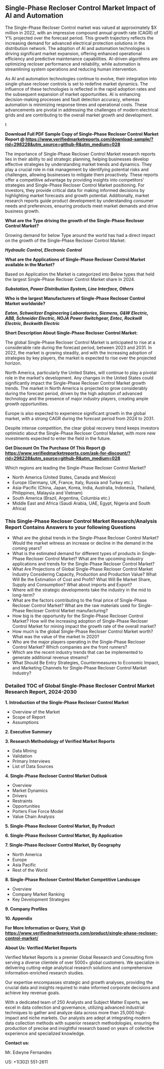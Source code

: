 <h2>Single-Phase Recloser Control Market Impact of AI and Automation</h2><p>The Single-Phase Recloser Control market was valued at approximately $X million in 2022, with an impressive compound annual growth rate (CAGR) of Y% projected over the forecast period. This growth trajectory reflects the increasing demand for advanced electrical protection solutions in the distribution network. The adoption of AI and automation technologies is driving significant market expansion, offering enhanced operational efficiency and predictive maintenance capabilities. AI-driven algorithms are optimizing recloser performance and reliability, while automation is streamlining system operations and reducing human intervention.</p><p>As AI and automation technologies continue to evolve, their integration into single-phase recloser controls is set to redefine market dynamics. The influence of these technologies is reflected in the rapid adoption rates and the subsequent expansion of market opportunities. AI is enhancing decision-making processes and fault detection accuracy, whereas automation is minimizing response times and operational costs. These advancements are pivotal in addressing the challenges of modern electrical grids and are contributing to the overall market growth and development.</p>t</p><p id="" class=""><strong>Download Full PDF Sample Copy of Single-Phase Recloser Control Market Report @ <a href="https://www.verifiedmarketreports.com/download-sample/?rid=298228&utm_source=github-R&utm_medium=028" target="_blank">https://www.verifiedmarketreports.com/download-sample/?rid=298228&utm_source=github-R&utm_medium=028</a></strong></p><p>The importance of&nbsp;Single-Phase Recloser Control Market research reports lies in their ability to aid strategic planning, helping businesses develop effective strategies by understanding market trends and dynamics. They play a crucial role in risk management by identifying potential risks and challenges, allowing businesses to mitigate them proactively. These reports offer a competitive advantage by providing insights into competitors' strategies and Single-Phase Recloser Control Market positioning. For investors, they provide critical data for making informed decisions by highlighting market forecasts and growth potential. Additionally, market research reports guide product development by understanding consumer needs and preferences, ensuring products meet market demands and drive business growth.</p><p><strong>What are the&nbsp;Type driving the growth of the Single-Phase Recloser Control Market?</strong></p><p id="" class="">Growing demand for below Type around the world has had a direct impact on the growth of the Single-Phase Recloser Control Market:</p><em><strong>Hydraulic Control, Electronic Control</strong></em></p><strong>What are the&nbsp;Applications&nbsp;of Single-Phase Recloser Control Market available in the Market?</strong></p><p id="" class="">Based on Application the Market is categorized into Below types that held the largest Single-Phase Recloser Control Market share In 2024.</p><em><strong>Substation, Power Distribution System, Line Interface, Others</strong></em></p><strong>Who is the largest Manufacturers of Single-Phase Recloser Control Market worldwide?</strong></p><p><em><strong>Eaton, Schweitzer Engineering Laboratories, Siemens, G&W Electric, ABB, Schneider Electric, NOJA Power Switchgear, Entec, Rockwill Electric, Beckwith Electric</strong></em></p><p id="" class=""><strong>Short Description About Single-Phase Recloser Control Market:</strong></p><p>The global Single-Phase Recloser Control Market is anticipated to rise at a considerable rate during the forecast period, between 2023 and 2031. In 2022, the market is growing steadily, and with the increasing adoption of strategies by key players, the market is expected to rise over the projected horizon.</p><p>North America, particularly the United States, will continue to play a pivotal role in the market's development. Any changes in the United States could significantly impact the Single-Phase Recloser Control Market growth trends. The market in North America is projected to grow considerably during the forecast period, driven by the high adoption of advanced technology and the presence of major industry players, creating ample growth opportunities.</p><p>Europe is also expected to experience significant growth in the global market, with a strong CAGR during the forecast period from 2024 to 2031.</p><p>Despite intense competition, the clear global recovery trend keeps investors optimistic about the Single-Phase Recloser Control Market, with more new investments expected to enter the field in the future.</p><p id="" class=""><strong>Get Discount On The Purchase Of This Report @ <a href="https://www.verifiedmarketreports.com/ask-for-discount/?rid=298228&utm_source=github-R&utm_medium=028" target="_blank">https://www.verifiedmarketreports.com/ask-for-discount/?rid=298228&utm_source=github-R&utm_medium=028</a></strong></p>Which regions are leading the Single-Phase Recloser Control Market?</p><ul><li>North America (United States, Canada and Mexico)</li><li>Europe (Germany, UK, France, Italy, Russia and Turkey etc.)</li><li>Asia-Pacific (China, Japan, Korea, India, Australia, Indonesia, Thailand, Philippines, Malaysia and Vietnam)</li><li>South America (Brazil, Argentina, Columbia etc.)</li><li>Middle East and Africa (Saudi Arabia, UAE, Egypt, Nigeria and South Africa)</li></ul><h3 id="" class="">This Single-Phase Recloser Control Market Research/Analysis Report Contains Answers to your following Questions</h3><ul><li>What are the global trends in the Single-Phase Recloser Control Market? Would the market witness an increase or decline in the demand in the coming years?</li><li>What is the estimated demand for different types of products in Single-Phase Recloser Control Market? What are the upcoming industry applications and trends for the Single-Phase Recloser Control Market?</li><li>What Are Projections of Global Single-Phase Recloser Control Market Industry Considering Capacity, Production and Production Value? What Will Be the Estimation of Cost and Profit? What Will Be Market Share, Supply and Consumption? What about imports and Export?</li><li>Where will the strategic developments take the industry in the mid to long-term?</li><li>What are the factors contributing to the final price of Single-Phase Recloser Control Market? What are the raw materials used for Single-Phase Recloser Control Market manufacturing?</li><li>How big is the opportunity for the Single-Phase Recloser Control Market? How will the increasing adoption of Single-Phase Recloser Control Market for mining impact the growth rate of the overall market?</li><li>How much is the global Single-Phase Recloser Control Market worth? What was the value of the market In 2020?</li><li>Who are the major players operating in the Single-Phase Recloser Control Market? Which companies are the front runners?</li><li>Which are the recent industry trends that can be implemented to generate additional revenue streams?</li><li>What Should Be Entry Strategies, Countermeasures to Economic Impact, and Marketing Channels for Single-Phase Recloser Control Market Industry?</li></ul><h3 id="" class="">Detailed TOC of Global Single-Phase Recloser Control Market Research Report, 2024-2030</h3><p id="" class=""><strong>1. Introduction of the Single-Phase Recloser Control Market</strong></p><ul><li>Overview of the Market</li><li>Scope of Report</li><li>Assumptions</li></ul><p id="" class=""><strong>2. Executive Summary</strong></p><p id="" class=""><strong>3. Research Methodology of Verified Market Reports</strong></p><ul><li>Data Mining</li><li>Validation</li><li>Primary Interviews</li><li>List of Data Sources</li></ul><p id="" class=""><strong>4. Single-Phase Recloser Control Market Outlook</strong></p><ul><li>Overview</li><li>Market Dynamics</li><li>Drivers</li><li>Restraints</li><li>Opportunities</li><li>Porters Five Force Model</li><li>Value Chain Analysis</li></ul><p id="" class=""><strong>5. Single-Phase Recloser Control Market, By Product</strong></p><p id="" class=""><strong>6. Single-Phase Recloser Control Market, By Application</strong></p><p id="" class=""><strong>7. Single-Phase Recloser Control Market, By Geography</strong></p><ul><li>North America</li><li>Europe</li><li>Asia Pacific</li><li>Rest of the World</li></ul><p id="" class=""><strong>8. Single-Phase Recloser Control Market Competitive Landscape</strong></p><ul><li>Overview</li><li>Company Market Ranking</li><li>Key Development Strategies</li></ul><p id="" class=""><strong>9. Company Profiles</strong></p><p id="" class=""><strong>10. Appendix</strong></p><p id="" class=""><strong>For More Information or Query, Visit @ <a href="https://www.verifiedmarketreports.com/product/single-phase-recloser-control-market/" target="_blank">https://www.verifiedmarketreports.com/product/single-phase-recloser-control-market/</a></strong></p><p id="" class=""><strong>About Us: Verified Market Reports</strong></p><p id="" class="">Verified Market Reports is a premier Global Research and Consulting firm serving a diverse clientele of over 5000+ global customers. We specialize in delivering cutting-edge analytical research solutions and comprehensive information-enriched research studies.</p><p id="" class="">Our expertise encompasses strategic and growth analyses, providing the crucial data and insights required to make informed corporate decisions and achieve key revenue goals.</p><p id="" class="">With a dedicated team of 250 Analysts and Subject Matter Experts, we excel in data collection and governance, utilizing advanced industrial techniques to gather and analyze data across more than 25,000 high-impact and niche markets. Our analysts are adept at integrating modern data collection methods with superior research methodologies, ensuring the production of precise and insightful research based on years of collective experience and specialized knowledge.</p><p id="" class=""><strong>Contact us:</strong></p><p id="" class="">Mr. Edwyne Fernandes</p><p id="" class="">US: +1(302) 551-2611</p>